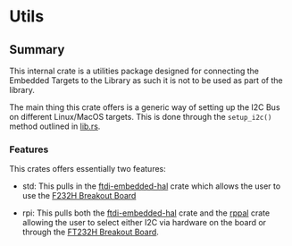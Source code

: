 # Utils

## Summary

This internal crate is a utilities package designed for connecting the Embedded Targets to the Library as such it is not to be used as part of the library.

The main thing this crate offers is a generic way of setting up the I2C Bus on different Linux/MacOS targets. This is done through the `setup_i2c()` method outlined in [lib.rs](./src/lib.rs).

### Features

This crates offers essentially two features:

- std: This pulls in the [ftdi-embedded-hal](https://github.com/ftdi-rs/ftdi-embedded-hal/tree/main) crate which allows the user to use the [F232H Breakout Board](https://thepihut.com/products/adafruit-ft232h-breakout-general-purpose-usb-to-gpio-spi-i2c)

- rpi: This pulls both the [ftdi-embedded-hal](https://github.com/ftdi-rs/ftdi-embedded-hal/tree/main) crate and the [rppal](https://github.com/golemparts/rppal) crate allowing the user to select either I2C via hardware on the board or through the [FT232H Breakout Board](https://thepihut.com/products/adafruit-ft232h-breakout-general-purpose-usb-to-gpio-spi-i2c).
